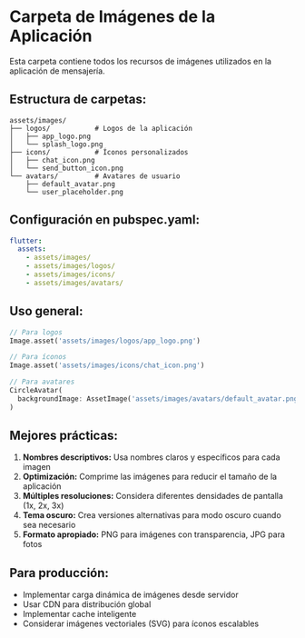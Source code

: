 # Carpeta de Imágenes de la Aplicación

Esta carpeta contiene todos los recursos de imágenes utilizados en la aplicación de mensajería.

## Estructura de carpetas:

```
assets/images/
├── logos/           # Logos de la aplicación
│   ├── app_logo.png
│   └── splash_logo.png
├── icons/           # Íconos personalizados
│   ├── chat_icon.png
│   └── send_button_icon.png
└── avatars/         # Avatares de usuario
    ├── default_avatar.png
    └── user_placeholder.png
```

## Configuración en pubspec.yaml:

```yaml
flutter:
  assets:
    - assets/images/
    - assets/images/logos/
    - assets/images/icons/
    - assets/images/avatars/
```

## Uso general:

```dart
// Para logos
Image.asset('assets/images/logos/app_logo.png')

// Para íconos
Image.asset('assets/images/icons/chat_icon.png')

// Para avatares
CircleAvatar(
  backgroundImage: AssetImage('assets/images/avatars/default_avatar.png'),
)
```

## Mejores prácticas:

1. **Nombres descriptivos:** Usa nombres claros y específicos para cada imagen
2. **Optimización:** Comprime las imágenes para reducir el tamaño de la aplicación
3. **Múltiples resoluciones:** Considera diferentes densidades de pantalla (1x, 2x, 3x)
4. **Tema oscuro:** Crea versiones alternativas para modo oscuro cuando sea necesario
5. **Formato apropiado:** PNG para imágenes con transparencia, JPG para fotos

## Para producción:

- Implementar carga dinámica de imágenes desde servidor
- Usar CDN para distribución global
- Implementar cache inteligente
- Considerar imágenes vectoriales (SVG) para íconos escalables
